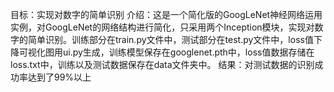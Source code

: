 目标：实现对数字的简单识别
介绍：这是一个简化版的GoogLeNet神经网络运用实例，对GoogLeNet的网络结构进行简化，只采用两个Inception模块，实现对数字的简单识别。训练部分在train.py文件中，测试部分在test.py文件中，loss值下降可视化图用ui.py生成，训练模型保存在googlenet.pth中，loss值数据存储在loss.txt中，训练以及测试数据保存在data文件夹中。
结果：对测试数据的识别成功率达到了99%以上

